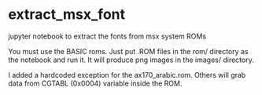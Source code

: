 # extract_msx_font
jupyter notebook to extract the fonts from msx system ROMs

You must use the BASIC roms. Just put .ROM files in the rom/ directory as the notebook and run it. It will produce png images in the images/ directory.

I added a hardcoded exception for the ax170_arabic.rom. Others will grab data from CGTABL (0x0004) variable inside the ROM.

